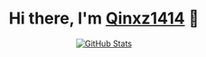 
<p>
  <h1 align="center">
    <b>Hi there, I'm <a href="https://www.univ.cloud">Qinxz1414</a> 👋</b>
  </h1>
</p>

<p align="center">
  <a href="https://github.com/Qinxz1414">
    <img alt="GitHub Stats" src="https://github-readme-stats.vercel.app/api?username=qinxz1414&show_icons=true&theme=transparent" />
    </a>
</p>




<!--


<p align="center">
  <a href="https://github.com/Qinxz1414">
    <img alt="GitHub Stats" src="https://github-readme-stats.vercel.app/api?username=qinxz1414&show_icons=true&hide=issues&hide_title=true&include_all_commits=true&theme=transparent" />
    </a>
</p>


## Hi there 👋

**Qinxz1414/Qinxz1414** is a ✨ _special_ ✨ repository because its `README.md` (this file) appears on your GitHub profile.

Here are some ideas to get you started:

- 🔭 I’m currently working on ...
- 🌱 I’m currently learning ...
- 👯 I’m looking to collaborate on ...
- 🤔 I’m looking for help with ...
- 💬 Ask me about ...
- 📫 How to reach me: ...
- 😄 Pronouns: ...
- ⚡ Fun fact: ...
-->

